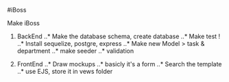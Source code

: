 #iBoss

Make iBoss

1. BackEnd 
..* Make the database schema, create database
..* Make test !  
..* Install sequelize, postgre, express
..* Make new Model > task & department
..* make seeder
..* validation

2. FrontEnd
 ..* Draw mockups
 ..* basicly it's a form 
 ..* Search the template
 ..* use EJS, store it in vews folder

